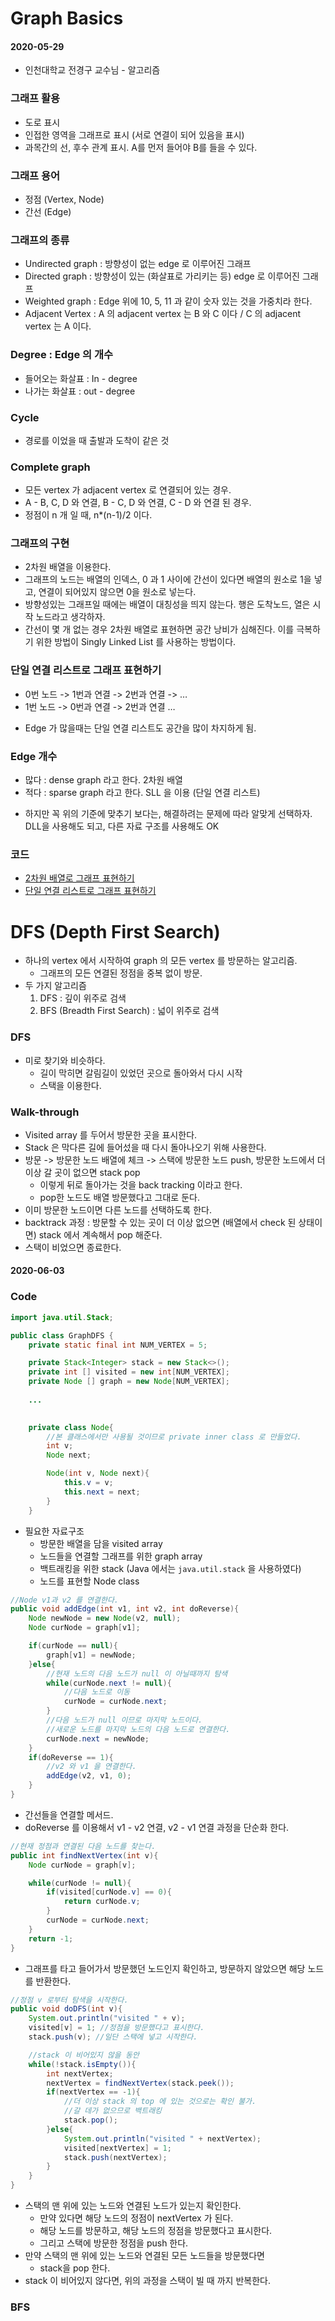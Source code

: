 # Graph Basics 

#### 2020-05-29 

* 인천대학교 전경구 교수님 - 알고리즘

### 그래프 활용 
- 도로 표시 
- 인접한 영역을 그래프로 표시 (서로 연결이 되어 있음을 표시)
- 과목간의 선, 후수 관계 표시. A를 먼저 들어야 B를 들을 수 있다. 

### 그래프 용어 
- 정점 (Vertex, Node) 
- 간선 (Edge)

### 그래프의 종류 
- Undirected graph : 방향성이 없는 edge 로 이루어진 그래프  
- Directed graph : 방향성이 있는 (화살표로 가리키는 등) edge 로 이루어진 그래프
- Weighted graph : Edge 위에 10, 5, 11 과 같이 숫자 있는 것을 가중치라 한다. 
- Adjacent Vertex : A 의 adjacent vertex 는 B 와 C 이다 / C 의 adjacent vertex 는 A 이다. 

### Degree : Edge 의 개수 
- 들어오는 화살표 : In - degree 
- 나가는 화살표 : out - degree 

### Cycle 
- 경로를 이었을 때 출발과 도착이 같은 것 

### Complete graph 
- 모든 vertex 가 adjacent vertex 로 연결되어 있는 경우. 
- A - B, C, D 와 연결, B - C, D 와 연결, C - D 와 연결 된 경우. 
- 정점이 n 개 일 때, n*(n-1)/2 이다. 


### 그래프의 구현 
- 2차원 배열을 이용한다. 
- 그래프의 노드는 배열의 인덱스, 0 과 1 사이에 간선이 있다면 배열의 원소로 1을 넣고, 연결이 되어있지 않으면 0을 원소로 넣는다. 
- 방향성있는 그래프일 때에는 배열이 대칭성을 띄지 않는다. 행은 도착노드, 열은 시작 노드라고 생각하자. 
- 간선이 몇 개 없는 경우 2차원 배열로 표현하면 공간 낭비가 심해진다. 이를 극복하기 위한 방법이 Singly Linked List 를 사용하는 방법이다.


### 단일 연결 리스트로 그래프 표현하기 
- 0번 노드 -> 1번과 연결 -> 2번과 연결 -> … 
- 1번 노드 -> 0번과 연결 -> 2번과 연결 … 

* Edge 가 많을때는 단일 연결 리스트도 공간을 많이 차지하게 됨. 

### Edge 개수
- 많다 : dense graph 라고 한다. 2차원 배열
- 적다 : sparse graph 라고 한다. SLL 을 이용 (단일 연결 리스트)

* 하지만 꼭 위의 기준에 맞추기 보다는, 해결하려는 문제에 따라 알맞게 선택하자. DLL을 사용해도 되고, 다른 자료 구조를 사용해도 OK

### 코드 
* [2차원 배열로 그래프 표현하기](../src/com/gahee/algorithms/graph/GraphArray.java)
* [단일 연결 리스트로 그래프 표현하기](../src/com/gahee/algorithms/graph/GraphSLL.java) 


# DFS (Depth First Search)

* 하나의 vertex 에서 시작하여 graph 의 모든 vertex 를 방문하는 알고리즘. 
    * 그래프의 모든 연결된 정점을 중복 없이 방문. 
* 두 가지 알고리즘 
    1. DFS : 깊이 위주로 검색 
    2. BFS (Breadth First Search) : 넓이 위주로 검색 
    
### DFS 
* 미로 찾기와 비슷하다. 
    * 길이 막히면 갈림길이 있었던 곳으로 돌아와서 다시 시작 
    * 스택을 이용한다. 
    
### Walk-through
* Visited array 를 두어서 방문한 곳을 표시한다. 
* Stack 은 막다른 길에 들어섰을 때 다시 돌아나오기 위해 사용한다. 
* 방문 -> 방문한 노드 배열에 체크 -> 스택에 방문한 노드 push, 
방문한 노드에서 더 이상 갈 곳이 없으면 stack pop  
    * 이렇게 뒤로 돌아가는 것을 back tracking 이라고 한다. 
    * pop한 노드도 배열 방문했다고 그대로 둔다.
* 이미 방문한 노드이면 다른 노드를 선택하도록 한다. 
* backtrack 과정 : 방문할 수 있는 곳이 더 이상 없으면 (배열에서 check 된 상태이면)
stack 에서 계속해서 pop 해준다. 
* 스택이 비었으면 종료한다. 



#### 2020-06-03

### Code 

```java
import java.util.Stack;

public class GraphDFS {
    private static final int NUM_VERTEX = 5;

    private Stack<Integer> stack = new Stack<>();
    private int [] visited = new int[NUM_VERTEX];
    private Node [] graph = new Node[NUM_VERTEX];
    
    ...

        
    private class Node{
        //본 클래스에서만 사용될 것이므로 private inner class 로 만들었다.
        int v;
        Node next;

        Node(int v, Node next){
            this.v = v;
            this.next = next;
        }
    }
```

* 필요한 자료구조 
  * 방문한 배열을 담을 visited array 
  * 노드들을 연결할 그래프를 위한 graph array 
  * 백트래킹을 위한 stack (Java 에서는 `java.util.stack` 을 사용하였다)
  * 노드를 표현할 Node class 



```java
//Node v1과 v2 를 연결한다.
public void addEdge(int v1, int v2, int doReverse){
    Node newNode = new Node(v2, null);
    Node curNode = graph[v1];

    if(curNode == null){
        graph[v1] = newNode;
    }else{
        //현재 노드의 다음 노드가 null 이 아닐때까지 탐색
        while(curNode.next != null){
            //다음 노드로 이동
            curNode = curNode.next;
        }
        //다음 노드가 null 이므로 마지막 노드이다.
        //새로운 노드를 마지막 노드의 다음 노드로 연결한다.
        curNode.next = newNode;
    }
    if(doReverse == 1){
        //v2 와 v1 을 연결한다.
        addEdge(v2, v1, 0);
    }
}
```

* 간선들을 연결할 메서드. 
* doReverse 를 이용해서 v1 - v2 연결, v2 - v1 연결 과정을 단순화 한다. 



```java
//현재 정점과 연결된 다음 노드를 찾는다.
public int findNextVertex(int v){
    Node curNode = graph[v];

    while(curNode != null){
        if(visited[curNode.v] == 0){
            return curNode.v;
        }
        curNode = curNode.next;
    }
    return -1;
}
```

* 그래프를 타고 들어가서 방문했던 노드인지 확인하고, 방문하지 않았으면 해당 노드를 반환한다. 



```java
//정점 v 로부터 탐색을 시작한다.
public void doDFS(int v){
    System.out.println("visited " + v);
    visited[v] = 1; //정점을 방문했다고 표시한다.
    stack.push(v); //일단 스택에 넣고 시작한다.

    //stack 이 비어있지 않을 동안
    while(!stack.isEmpty()){
        int nextVertex;
        nextVertex = findNextVertex(stack.peek());
        if(nextVertex == -1){
            //더 이상 stack 의 top 에 있는 것으로는 확인 불가.
            //갈 데가 없으므로 백트래킹
            stack.pop();
        }else{
            System.out.println("visited " + nextVertex);
            visited[nextVertex] = 1;
            stack.push(nextVertex);
        }
    }
}
```

* 스택의 맨 위에 있는 노드와 연결된 노드가 있는지 확인한다. 
  * 만약 있다면 해당 노드의 정점이 nextVertex 가 된다. 
  * 해당 노드를 방문하고, 해당 노드의 정점을 방문했다고 표시한다. 
  * 그리고 스택에 방문한 정점을 push 한다. 
* 만약 스택의 맨 위에 있는 노드와 연결된 모든 노드들을 방문했다면 
  * stack을 pop 한다. 
* stack 이 비어있지 않다면, 위의 과정을 스택이 빌 때 까지 반복한다. 



### BFS 



